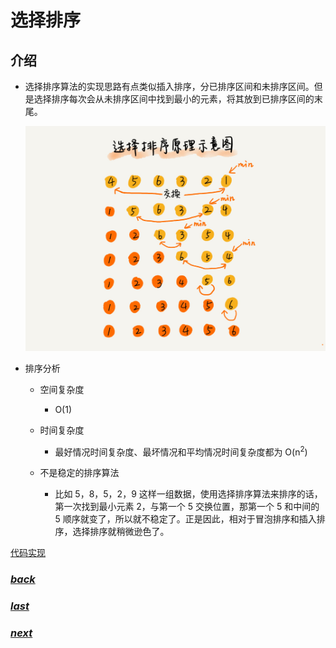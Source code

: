 # 选择排序

## 介绍

- 选择排序算法的实现思路有点类似插入排序，分已排序区间和未排序区间。但是选择排序每次会从未排序区间中找到最小的元素，将其放到已排序区间的末尾。

	![](./picture/选择排序原理.jpg)

- 排序分析

	- 空间复杂度
 
 		- O(1)

	- 时间复杂度

		- 最好情况时间复杂度、最坏情况和平均情况时间复杂度都为 O(n<sup>2</sup>)

	- 不是稳定的排序算法

		- 比如 5，8，5，2，9 这样一组数据，使用选择排序算法来排序的话，第一次找到最小元素 2，与第一个 5 交换位置，那第一个 5 和中间的 5 顺序就变了，所以就不稳定了。正是因此，相对于冒泡排序和插入排序，选择排序就稍微逊色了。

[代码实现](../../../src/main/java/fanrui/study/sort/SelectionSort.java)


### [*back*](../)

### [*last*](../1.冒泡排序)

### [*next*](../3.选择排序)
